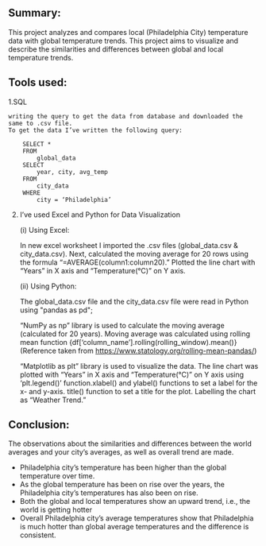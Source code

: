 ## Summary:

This project analyzes and compares local (Philadelphia City) temperature data with global temperature trends. This project aims to visualize and describe the similarities and differences between global and local temperature trends.

## Tools used:

1.SQL 

	writing the query to get the data from database and downloaded the same to .csv file. 
	To get the data I’ve written the following query: 

		SELECT * 
		FROM 
			global_data  
		SELECT 
			year, city, avg_temp 
		FROM 
			city_data 
		WHERE 
			city = ‘Philadelphia’


2.	I’ve used Excel and Python for Data Visualization

	(i) Using Excel:
 
	In new excel worksheet I imported the .csv files (global_data.csv & city_data.csv). Next, calculated the moving average for 20 rows using the formula 		“=AVERAGE(column1:column20).” Plotted the line chart with “Years” in X axis and “Temperature(°C)” on Y axis. 


	(ii) Using Python: 

	The global_data.csv file and the city_data.csv file were read in Python using "pandas as pd"; 

	“NumPy as np” library is used to calculate the moving average (calculated for 20 years). Moving average was calculated using rolling mean function 		{df[‘column_name’].rolling(rolling_window).mean()} 
	(Reference taken from https://www.statology.org/rolling-mean-pandas/) 

	“Matplotlib as plt” library is used to visualize the data. 
	The line chart was plotted with “Years” in X axis and “Temperature(°C)” on Y axis using ‘plt.legend()’ 	function.xlabel() and ylabel() functions to set 	a label for the x- and y-axis. title() function to set a title for the plot. Labelling the chart as “Weather Trend.” 

 
## Conclusion:

The observations about the similarities and differences between the world averages and your city’s averages, as well as overall trend are made.

 - Philadelphia city’s temperature has been higher than the global temperature over time. 
 - As the global temperature has been on rise over the years, the Philadelphia city’s temperatures has also been on rise. 
 - Both the global and local temperatures show an upward trend, i.e., the world is getting hotter
 - Overall Philadelphia city’s average temperatures show that Philadelphia is much hotter than global average temperatures and the difference is consistent. 

